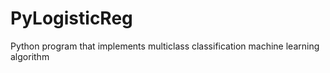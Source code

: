 # PyLogisticReg
Python program that implements multiclass classification machine learning algorithm
